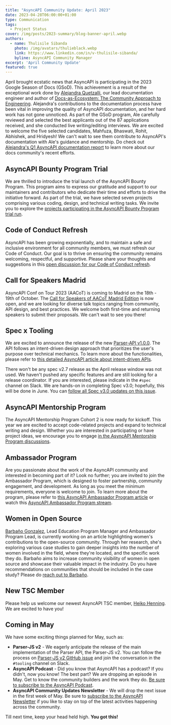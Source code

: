 ```yaml
---
title: "AsyncAPI Community Update: April 2023"
date: 2023-04-28T06:00:00+01:00
type: Communication
tags:
  - Project Status
cover: /img/posts/2023-summary/blog-banner-april.webp
authors:
  - name: Thulisile Sibanda
    photo: /img/avatars/thulieblack.webp
    link: https://www.linkedin.com/in/v-thulisile-sibanda/
    byline: AsyncAPI Community Manager
excerpt: 'April Community Update'
featured: true
---
```


April brought ecstatic news that AsyncAPI is participating in the 2023 Google Season of Docs (GSoD). This achievement is a result of the exceptional work done by [Alejandra Quetzalli](https://www.linkedin.com/in/alejandra-quetzalli/), our lead documentation engineer and author of [Docs-as-Ecosystem: The Community Approach to Engineering](https://docsasecosystem.com/). Alejandra's contributions to the documentation process have been vital in improving the quality of AsyncAPI documentation, and her hard work has not gone unnoticed. As part of the GSoD program, Ale carefully reviewed and selected the best applicants out of the 87 applications received, and she conducted live writing/editing interviews. We are excited to welcome the five selected candidates, Mahfuza, Bhaswati, Rohit, Abhishek, and Hridyesh! We can't wait to see them contribute to AsyncAPI's documentation with Ale's guidance and mentorship. Do check out [Alejandra's Q1 AsyncAPI documentation report](https://www.asyncapi.com/blog/2023-Q1-docs-report) to learn more about our docs community's recent efforts.

## AsyncAPI Bounty Program Trial
We are thrilled to introduce the trial launch of the AsyncAPI Bounty Program. This program aims to express our gratitude and support to our maintainers and contributors who dedicate their time and efforts to drive the initiative forward. As part of the trial, we have selected seven projects comprising various coding, design, and technical writing tasks. We invite you to explore the [projects participating in the AsyncAPI Bounty Program trial run](https://github.com/issues?q=is%3Aopen+org%3Aasyncapi+label%3A%22bounty%22).

## Code of Conduct Refresh
AsyncAPI has been growing exponentially, and to maintain a safe and inclusive environment for all community members, we must refresh our Code of Conduct. Our goal is to thrive on ensuring the community remains welcoming, respectful, and supportive. Please share your thoughts and suggestions in this [open discussion for our Code of Conduct refresh](https://github.com/orgs/asyncapi/discussions/682).

## Call for Speakers Madrid 
AsyncAPI Conf on Tour 2023 (AACoT) is coming to Madrid on the 18th - 19th of October. The [Call for Speakers of AACoT Madrid Edition](https://sessionize.com/aacot-madrid/) is now open, and we are looking for diverse talk topics ranging from community, API design, and best practices. We welcome both first-time and returning speakers to submit their proposals. We can't wait to see you there!

## Spec x Tooling
We are excited to announce the release of the new [Parser-API v1.0.0](https://github.com/asyncapi/parser-api). The API follows an intent-driven design approach that prioritizes the user's purpose over technical mechanics. To learn more about the functionalities, please refer to [this detailed AsyncAPI article about intent-driven APIs](https://www.asyncapi.com/blog/intent-driven-api).

There won't be any spec v2.7 release as the April release window was not used. We haven't pushed any specific features and are still looking for a release coordinator. If you are interested, please indicate in the `#spec` channel on Slack. We are hands-on in completing Spec v3.0; hopefully, this will be done in June. You can [follow all Spec v3.0 updates on this issue](https://github.com/asyncapi/spec/issues/691#issuecomment-1488873682).

## AsyncAPI Mentorship Program
The AsyncAPI Mentorship Program Cohort 2 is now ready for kickoff. This year we are excited to accept code-related projects and expand to technical writing and design. Whether you are interested in participating or have project ideas, we encourage you to engage [in the AsyncAPI Mentorship Program discussions](https://github.com/orgs/asyncapi/discussions/689).

## Ambassador Program
Are you passionate about the work of the AsyncAPI community and interested in becoming part of it? Look no further; you are invited to join the Ambassador Program, which is designed to foster partnership,  community engagement, and development. As long as you meet the minimum requirements, everyone is welcome to join. To learn more about the program, please refer to [this AsyncAPI Ambassador Program article](https://www.asyncapi.com/blog/asyncapi-ambassador-program) or watch this [AsyncAPI Ambassador Program stream](https://youtu.be/3rg_7hIb9PQ).

## Women in Open Source
[Barbaño Gonzalez](https://www.linkedin.com/in/barbano-gonzalez-moreno), Lead Education Program Manager and Ambassador Program Lead, is currently working on an article highlighting women's contributions to the open-source community. Through her research, she's exploring various case studies to gain deeper insights into the number of women involved in the field, where they're located, and the specific work they do. Barbaño aims to increase community visibility of women in open source and showcase their valuable impact in the industry. Do you have recommendations on communities that should be included in the case study? Please do [reach out to Barbaño](https://www.linkedin.com/in/barbano-gonzalez-moreno).

## New TSC Member
Please help us welcome our newest AsyncAPI TSC member, [Heiko Henning](https://www.github.com/GreenRover). We are excited to have you!

## Coming in May
We have some exciting things planned for May, such as:

- **Parser-JS v2** - We eagerly anticipate the release of the main implementation of the Parser API, the Parser-JS v2. You can follow the process on [Parser-JS v2 GitHub issue](https://github.com/asyncapi/parser-js/issues/585) and join the conversation in the `#tooling` channel on Slack.
- **AsyncAPI Podcast** - Did you know that AsyncAPI has a podcast? If you didn't, now you know! The best part? We are dropping an episode in May. Get to know the community builders and the work they do. [Be sure to subscribe to the AsyncAPI Podcast](https://open.spotify.com/show/73BrcNwJ5ZI9ygR8nfElZi).
- **AsyncAPI Community Updates Newsletter** - We will drop the next issue in the first week of May. Be sure to [subscribe to the AsyncAPI Newsletter](https://www.asyncapi.com/newsletter) if you like to stay on top of the latest activities happening across the community.

Till next time, keep your head held high. **You got this!**
